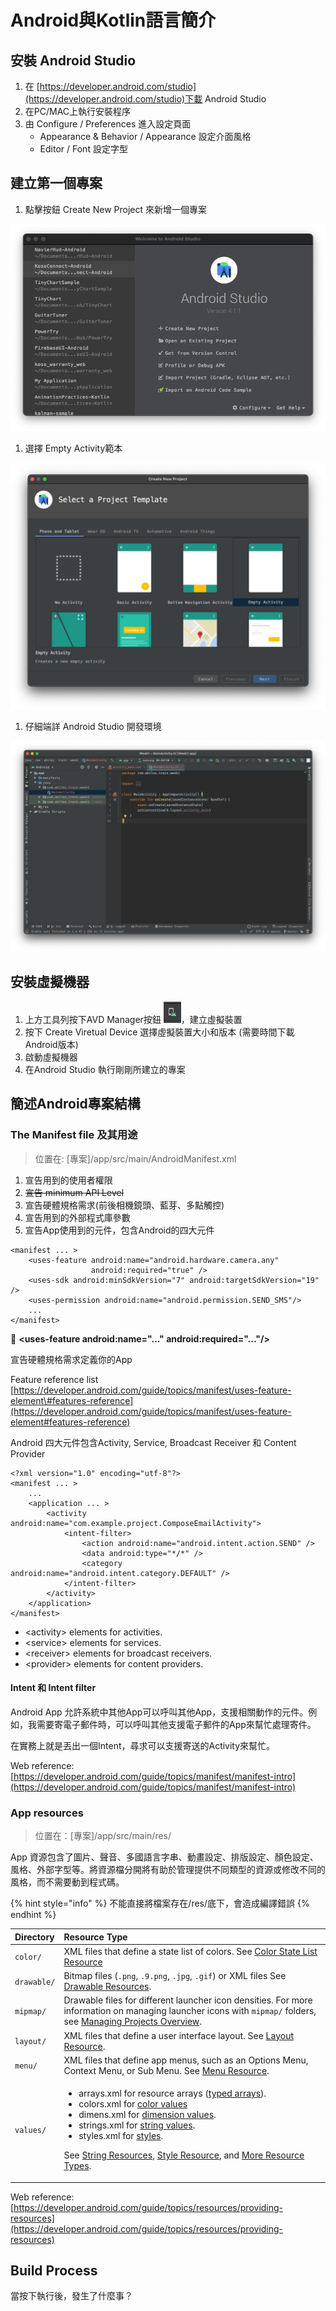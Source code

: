 # Android與Kotlin語言簡介

## 安裝 Android Studio

1. 在 [https://developer.android.com/studio](https://developer.android.com/studio)下載 Android Studio 
2. 在PC/MAC上執行安裝程序
3. 由 Configure / Preferences 進入設定頁面
   * Appearance & Behavior / Appearance 設定介面風格
   * Editor / Font 設定字型

## 建立第一個專案

1. 點擊按鈕 Create New Project 來新增一個專案

![Welcome screen](.gitbook/assets/welcome.png)

1. 選擇 Empty Activity範本

![Welcome screen](.gitbook/assets/select-template.png)

1. 仔細端詳 Android Studio 開發環境

![Welcome screen](.gitbook/assets/empty_activity.png)

## 安裝虛擬機器

1. 上方工具列按下AVD Manager按鈕 ![Alt text](.gitbook/assets/avd-manager.png)，建立虛擬裝置
2. 按下 Create Viretual Device 選擇虛擬裝置大小和版本 \(需要時間下載Android版本\)
3. 啟動虛擬機器
4. 在Android Studio 執行剛剛所建立的專案

## 簡述Android專案結構

### The Manifest file 及其用途

> 位置在: \[專案\]/app/src/main/AndroidManifest.xml

1. 宣告用到的使用者權限
2. ~~宣告 minimum API Level~~
3. 宣告硬體規格需求\(前後相機鏡頭、藍芽、多點觸控\)
4. 宣告用到的外部程式庫參數
5. 宣告App使用到的元件，包含Android的四大元件

```markup
<manifest ... >
    <uses-feature android:name="android.hardware.camera.any"
                  android:required="true" />
    <uses-sdk android:minSdkVersion="7" android:targetSdkVersion="19" />
    <uses-permission android:name="android.permission.SEND_SMS"/>
    ...
</manifest>
```



🚩 **&lt;uses-feature android:name="..." android:required="..."/&gt;**

宣告硬體規格需求定義你的App

Feature reference list [https://developer.android.com/guide/topics/manifest/uses-feature-element\#features-reference](https://developer.android.com/guide/topics/manifest/uses-feature-element#features-reference)



Android 四大元件包含Activity, Service, Broadcast Receiver 和 Content Provider

```markup
<?xml version="1.0" encoding="utf-8"?>
<manifest ... >
    ...
    <application ... >
        <activity android:name="com.example.project.ComposeEmailActivity">
            <intent-filter>
                <action android:name="android.intent.action.SEND" />
                <data android:type="*/*" />
                <category android:name="android.intent.category.DEFAULT" />
            </intent-filter>
        </activity>
    </application>
</manifest>
```

* &lt;activity&gt; elements for activities.
* &lt;service&gt; elements for services.
* &lt;receiver&gt; elements for broadcast receivers.
* &lt;provider&gt; elements for content providers.

#### Intent 和 Intent filter

Android App 允許系統中其他App可以呼叫其他App，支援相關動作的元件。例如，我需要寄電子郵件時，可以呼叫其他支援電子郵件的App來幫忙處理寄件。

在實務上就是丟出一個Intent，尋求可以支援寄送的Activity來幫忙。

Web reference: [https://developer.android.com/guide/topics/manifest/manifest-intro](https://developer.android.com/guide/topics/manifest/manifest-intro)

### App resources

> 位置在：\[專案\]/app/src/main/res/

App 資源包含了圖片、聲音、多國語言字串、動畫設定、排版設定、顏色設定、風格、外部字型等。將資源檔分開將有助於管理提供不同類型的資源或修改不同的風格，而不需要動到程式碼。

{% hint style="info" %}
不能直接將檔案存在/res/底下，會造成編譯錯誤
{% endhint %}

<table>
  <thead>
    <tr>
      <th style="text-align:left">Directory</th>
      <th style="text-align:left">Resource Type</th>
    </tr>
  </thead>
  <tbody>
    <tr>
      <td style="text-align:left"><code>color/</code>
      </td>
      <td style="text-align:left">XML files that define a state list of colors. See <a href="https://developer.android.com/guide/topics/resources/color-list-resource">Color State List Resource</a>
      </td>
    </tr>
    <tr>
      <td style="text-align:left"><code>drawable/</code>
      </td>
      <td style="text-align:left">Bitmap files (<code>.png</code>, <code>.9.png</code>, <code>.jpg</code>, <code>.gif</code>)
        or XML files See <a href="https://developer.android.com/guide/topics/resources/drawable-resource">Drawable Resources</a>.</td>
    </tr>
    <tr>
      <td style="text-align:left"><code>mipmap/</code>
      </td>
      <td style="text-align:left">Drawable files for different launcher icon densities. For more information
        on managing launcher icons with <code>mipmap/</code> folders, see <a href="https://developer.android.com/tools/projects#mipmap">Managing Projects Overview</a>.</td>
    </tr>
    <tr>
      <td style="text-align:left"><code>layout/</code>
      </td>
      <td style="text-align:left">XML files that define a user interface layout. See <a href="https://developer.android.com/guide/topics/resources/layout-resource">Layout Resource</a>.</td>
    </tr>
    <tr>
      <td style="text-align:left"><code>menu/</code>
      </td>
      <td style="text-align:left">XML files that define app menus, such as an Options Menu, Context Menu,
        or Sub Menu. See <a href="https://developer.android.com/guide/topics/resources/menu-resource">Menu Resource</a>.</td>
    </tr>
    <tr>
      <td style="text-align:left"><code>values/</code>
      </td>
      <td style="text-align:left">
        <ul>
          <li>arrays.xml for resource arrays (<a href="https://developer.android.com/guide/topics/resources/more-resources#TypedArray">typed arrays</a>).</li>
          <li>colors.xml for <a href="https://developer.android.com/guide/topics/resources/more-resources#Color">color values</a>
          </li>
          <li>dimens.xml for <a href="https://developer.android.com/guide/topics/resources/more-resources#Dimension">dimension values</a>.</li>
          <li>strings.xml for <a href="https://developer.android.com/guide/topics/resources/string-resource">string values</a>.</li>
          <li>styles.xml for <a href="https://developer.android.com/guide/topics/resources/style-resource">styles</a>.</li>
        </ul>
        <p>See <a href="https://developer.android.com/guide/topics/resources/string-resource">String Resources</a>,
          <a
          href="https://developer.android.com/guide/topics/resources/style-resource">Style Resource</a>, and <a href="https://developer.android.com/guide/topics/resources/more-resources">More Resource Types</a>.</p>
      </td>
    </tr>
  </tbody>
</table>

Web reference: [https://developer.android.com/guide/topics/resources/providing-resources](https://developer.android.com/guide/topics/resources/providing-resources)



## Build Process

當按下執行後，發生了什麼事？





